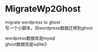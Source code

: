 # MigrateWp2Ghost

migrate wordpress to ghost  
写一个小脚本，将wordpress数据迁移到ghost  

wordpress数据库是mysql  
ghost数据库是sqlite3  

